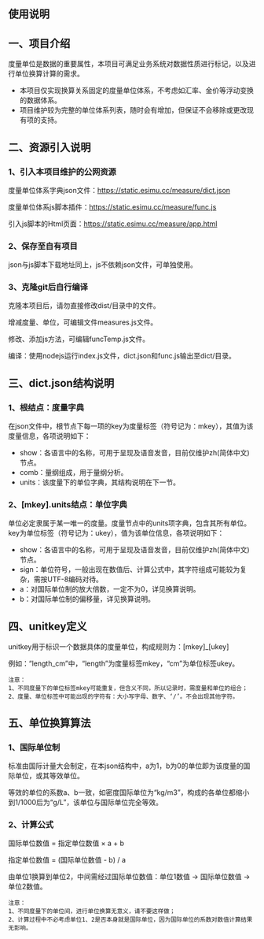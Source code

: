 使用说明
---
## 一、项目介绍

度量单位是数据的重要属性，本项目可满足业务系统对数据性质进行标记，以及进行单位换算计算的需求。

* 本项目仅实现换算关系固定的度量单位体系，不考虑如汇率、金价等浮动变换的数据体系。
* 项目维护较为完整的单位体系列表，随时会有增加，但保证不会移除或更改现有项的支持。

## 二、资源引入说明

### 1、引入本项目维护的公网资源

度量单位体系字典json文件：<https://static.esimu.cc/measure/dict.json>

度量单位体系js脚本插件：<https://static.esimu.cc/measure/func.js>

引入js脚本的Html页面：<https://static.esimu.cc/measure/app.html>

### 2、保存至自有项目

json与js脚本下载地址同上，js不依赖json文件，可单独使用。

### 3、克隆git后自行编译

克隆本项目后，请勿直接修改dist/目录中的文件。

增减度量、单位，可编辑文件measures.js文件。

修改、添加js方法，可编辑funcTemp.js文件。

编译：使用nodejs运行index.js文件，dict.json和func.js输出至dict/目录。

## 三、dict.json结构说明
### 1、根结点：度量字典

在json文件中，根节点下每一项的key为度量标签（符号记为：mkey），其值为该度量信息，各项说明如下：

* show：各语言中的名称，可用于呈现及语音发音，目前仅维护zh(简体中文)节点。
* comb：量纲组成，用于量纲分析。
* units：该度量下的单位字典，其结构说明在下一节。

### 2、[mkey].units结点：单位字典

单位必定隶属于某一唯一的度量。度量节点中的units项字典，包含其所有单位。key为单位标签（符号记为：ukey），值为该单位信息，各项说明如下：

* show：各语言中的名称，可用于呈现及语音发音，目前仅维护zh(简体中文)节点。
* sign：单位符号，一般出现在数值后、计算公式中，其字符组成可能较为复杂，需按UTF-8编码对待。
* a：对国际单位制的放大倍数，一定不为0，详见换算说明。
* b：对国际单位制的偏移量，详见换算说明。

## 四、unitkey定义
unitkey用于标识一个数据具体的度量单位，构成规则为：\[mkey]\_\[ukey]

例如：“length_cm”中，“length”为度量标签mkey，“cm”为单位标签ukey。

```
注意：
1、不同度量下的单位标签mkey可能重复，但含义不同，所以记录时，需度量和单位的组合；
2、度量、单位标签中可能出现的字符有：大小写字母、数字、‘/’。不会出现其他字符。

```

## 五、单位换算算法

### 1、国际单位制

标准由国际计量大会制定，在本json结构中，a为1，b为0的单位即为该度量的国际单位，或其等效单位。

等效的单位的系数a、b一致，如密度国际单位为“kg/m3”，构成的各单位都缩小到1/1000后为“g/L”，该单位与国际单位完全等效。

### 2、计算公式

国际单位数值 = 指定单位数值 × a + b

指定单位数值 = (国际单位数值 - b) / a

由单位1换算到单位2，中间需经过国际单位数值：单位1数值 -> 国际单位数值 -> 单位2数值。

```
注意：
1、不同度量下的单位间，进行单位换算无意义，请不要这样做；
2、计算过程中不必考虑单位1、2是否本身就是国际单位，因为国际单位的系数对数值计算结果无影响。

```